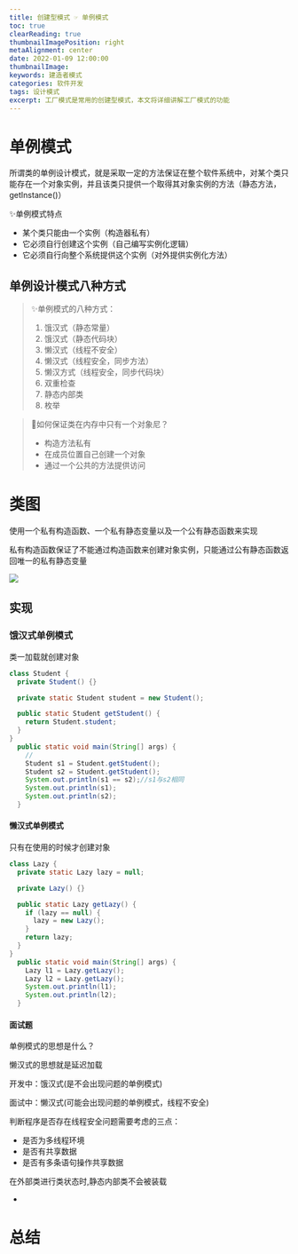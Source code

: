 ```yaml
---
title: 创建型模式 ☞ 单例模式
toc: true
clearReading: true
thumbnailImagePosition: right
metaAlignment: center
date: 2022-01-09 12:00:00
thumbnailImage:
keywords: 建造者模式
categories: 软件开发
tags: 设计模式
excerpt: 工厂模式是常用的创建型模式，本文将详细讲解工厂模式的功能
---
```

<!-- toc -->



# 单例模式

所谓类的单例设计模式，就是采取一定的方法保证在整个软件系统中，对某个类只能存在一个对象实例，并且该类只提供一个取得其对象实例的方法（静态方法，getInstance()）

:sparkles:单例模式特点

- 某个类只能由一个实例（构造器私有）
- 它必须自行创建这个实例（自己编写实例化逻辑）
- 它必须自行向整个系统提供这个实例（对外提供实例化方法）

## 单例设计模式八种方式

> :sparkles:单例模式的八种方式：
>
> 1. 饿汉式（静态常量）
> 2. 饿汉式（静态代码块）
> 3. 懒汉式（线程不安全）
> 4. 懒汉式（线程安全，同步方法）
> 5. 懒汉方式（线程安全，同步代码块）
> 6. 双重检查
> 7. 静态内部类
> 8. 枚举

> :thinking:如何保证类在内存中只有一个对象尼？
>
> - 构造方法私有
> - 在成员位置自己创建一个对象
> - 通过一个公共的方法提供访问

# 类图

使用一个私有构造函数、一个私有静态变量以及一个公有静态函数来实现

私有构造函数保证了不能通过构造函数来创建对象实例，只能通过公有静态函数返回唯一的私有静态变量

![](https://cdn.jsdelivr.net/gh/pineapple-man/blogImage@main/image/designPattern/create-single.png)

## 实现



### 饿汉式单例模式

类一加载就创建对象

```java
class Student {
  private Student() {}

  private static Student student = new Student();

  public static Student getStudent() {
    return Student.student;
  }
}
  public static void main(String[] args) {
    //
    Student s1 = Student.getStudent();
    Student s2 = Student.getStudent();
    System.out.println(s1 == s2);//s1与s2相同
    System.out.println(s1);
    System.out.println(s2);
  }
```

#### 懒汉式单例模式

只有在使用的时候才创建对象

```java
class Lazy {
  private static Lazy lazy = null;

  private Lazy() {}

  public static Lazy getLazy() {
    if (lazy == null) {
      lazy = new Lazy();
    }
    return lazy;
  }
}
  public static void main(String[] args) {
    Lazy l1 = Lazy.getLazy();
    Lazy l2 = Lazy.getLazy();
    System.out.println(l1);
    System.out.println(l2);
  }
```

#### 面试题

单例模式的思想是什么？

懒汉式的思想就是延迟加载

开发中：饿汉式(是不会出现问题的单例模式)

面试中：懒汉式(可能会出现问题的单例模式，线程不安全)

判断程序是否存在线程安全问题需要考虑的三点：

- 是否为多线程环境
- 是否有共享数据
- 是否有多条语句操作共享数据

在外部类进行类状态时,静态内部类不会被装载



- 

# 总结

